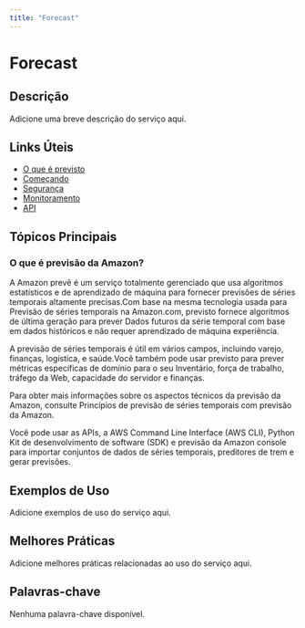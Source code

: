 ```yaml
---
title: "Forecast"
---
```


# Forecast

## Descrição

Adicione uma breve descrição do serviço aqui.

## Links Úteis

- [O que é previsto](https://docs.aws.amazon.com/forecast/latest/dg/what-is-forecast.html)
- [Começando](https://docs.aws.amazon.com/forecast/latest/dg/getting-started.html)
- [Segurança](https://docs.aws.amazon.com/forecast/latest/dg/security.html)
- [Monitoramento](https://docs.aws.amazon.com/forecast/latest/dg/monitoring.html)
- [API](https://docs.aws.amazon.com/forecast/latest/dg/api.html)

## Tópicos Principais

### O que é previsão da Amazon?

A Amazon prevê é um serviço totalmente gerenciado que usa algoritmos estatísticos e de aprendizado de máquina
para fornecer previsões de séries temporais altamente precisas.Com base na mesma tecnologia usada para
Previsão de séries temporais na Amazon.com, previsto fornece algoritmos de última geração para prever
Dados futuros da série temporal com base em dados históricos e não requer aprendizado de máquina
experiência.

A previsão de séries temporais é útil em vários campos, incluindo varejo, finanças, logística,
e saúde.Você também pode usar previsto para prever métricas específicas de domínio para o seu
Inventário, força de trabalho, tráfego da Web, capacidade do servidor e finanças.

Para obter mais informações sobre os aspectos técnicos da previsão da Amazon, consulte Princípios de previsão de séries temporais com previsão da Amazon.

Você pode usar as APIs, a AWS Command Line Interface (AWS CLI), Python
Kit de desenvolvimento de software (SDK) e previsão da Amazon
console para importar conjuntos de dados de séries temporais, preditores de trem e gerar
previsões.

## Exemplos de Uso

Adicione exemplos de uso do serviço aqui.

## Melhores Práticas

Adicione melhores práticas relacionadas ao uso do serviço aqui.

## Palavras-chave

Nenhuma palavra-chave disponível.
